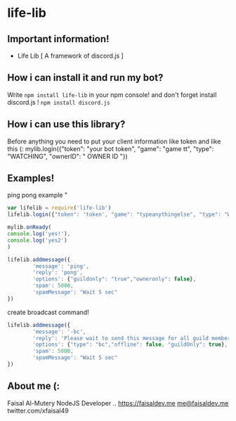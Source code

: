# life-lib
 
## Important information!


- Life Lib [ A framework of discord.js ] 

## How i can install it and run my bot?

Write ``npm install life-lib`` in your npm console!
and don't forget install discord.js ! ``npm install discord.js``

## How i can use this library?

Before anything you need to put your client information like token and like this (:
mylib.login({"token": "your bot token", "game": "game tt", "type": "WATCHING", "ownerID": " OWNER ID "})

## Examples!
ping pong example
"
```js
var lifelib = require('life-lib')
lifelib.login({"token": 'token', "game": "typeanythingelse", "type": "WATCHING", "ownerID": "your id!"})

mylib.onReady( 
console.log('yes!'),
console.log('yes2')
)

lifelib.addmessage({
        'message': 'ping',
        'reply': 'pong',
        'options': {"guildonly": "true","owneronly": false},
        'spam': 5000,
        'spamMessage': "Wait 5 sec"
})
```

create broadcast command!
```js
lifelib.addmessage({
        'message': '-bc',
        'reply': 'Please wait to send this message for all guild members (:',
        'options': {"type": "bc","offline": false, "guildOnly": true},
        'spam': 5000,
        'spamMessage': "Wait 5 sec"
})
```


## About me (:
Faisal Al-Mutery 
NodeJS Developer .. 
https://faisaldev.me
me@faisaldev.me
twitter.com/xfaisal49

